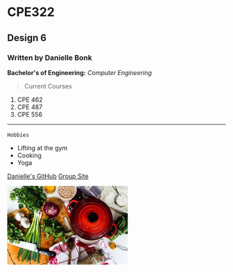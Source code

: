 # CPE322
## Design 6
### Written by Danielle Bonk

**Bachelor's of Engineering:**
*Computer Engineering*

> Current Courses
1. CPE 462
2. CPE 487
3. CPE 556
---
`Hobbies`
- Lifting at the gym
- Cooking
- Yoga

[Danielle's GitHub](https://github.com/daniellebonk04/CPE322.git)
[Group Site](https://sites.google.com/stevens.edu/cpe-322-project-team-site/home)

![alt text](cooking.jpg)
